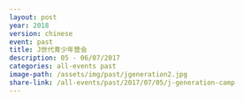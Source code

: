 ```yaml
---
layout: post
year: 2018
version: chinese
event: past
title: J世代青少年营会
description: 05 - 06/07/2017
categories: all-events past
image-path: /assets/img/past/jgeneration2.jpg
share-link: /all-events/past/2017/07/05/j-generation-camp
---
```

